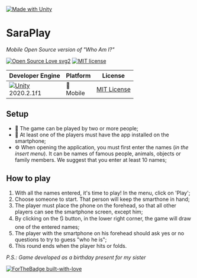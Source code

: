 [![Made with Unity](https://img.shields.io/badge/Made%20with-Unity-57b9d3.svg?style=for-the-badge&logo=unity)](https://unity3d.com)

# SaraPlay
*Mobile Open Source version of "Who Am I?"*

[![Open Source Love svg2](https://badges.frapsoft.com/os/v2/open-source.svg?v=103)](https://github.com/ellerbrock/open-source-badges/)
[![MIT license](https://img.shields.io/badge/License-MIT-blue.svg)](/blob/master/LICENSE)


| Developer Engine | Platform | License |
|------------------|----------|---------|
| [![Unity](https://img.shields.io/badge/Unity-000000?style=for-the-badge&logo=unity&logoColor=white)](https://unity.com/) <br> 2020.2.1f1|  📱 <br> Mobile  | [MIT License](/LICENSE)

## Setup
- 👥 The game can be played by two or more people;
- 📱 At least one of the players must have the app installed on the smartphone;
- ⚙ When opening the application, you must first enter the names (_in the insert menu_). It can be names of famous people, animals, objects or family members. We suggest that you enter at least 10 names;

## How to play

1. With all the names entered, it's time to play! In the menu, click on 'Play';
2. Choose someone to start. That person will keep the smarthone in hand;
3. The player must place the phone on the forehead, so that all other players can see the smartphone screen, except him;
4. By clicking on the 🔃 button, in the lower right corner, the game will draw one of the entered names;
5. The player with the smartphone on his forehead should ask yes or no questions to try to guess "who he is";
6. This round ends when the player hits or folds.

[//]: # (## How to modify the game?)

*P.S.: Game developed as a birthday present for my sister*

[![ForTheBadge built-with-love](http://ForTheBadge.com/images/badges/built-with-love.svg)]()